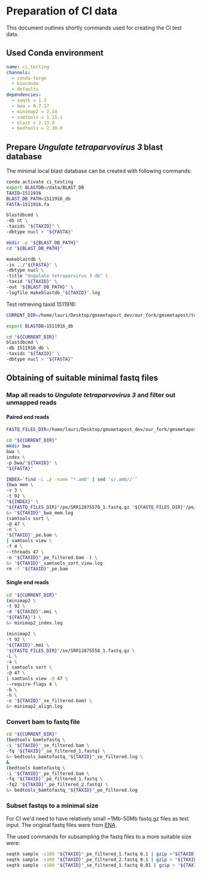 # Preparation of CI data

This document outlines shortly commands used for creating the CI test data.

## Used Conda environment

```yaml
name: ci_testing
channels:
  - conda-forge
  - bioconda
  - defaults
dependencies:
  - seqtk = 1.3
  - bwa = 0.7.17
  - minimap2 = 2.24
  - samtools = 1.15.1
  - blast = 2.13.0
  - bedtools = 2.30.0
```

## Prepare *Ungulate tetraparvovirus 3* blast database

The minimal local blast database can be created with following commands:

```bash
conda activate ci_testing
export BLASTDB=/data/BLAST_DB
TAXID=1511916
BLAST_DB_PATH=1511916_db
FASTA=1511916.fa

blastdbcmd \
-db nt \
-taxids "${TAXID}" \
-dbtype nucl > "${FASTA}"

mkdir -p "${BLAST_DB_PATH}"
cd "${BLAST_DB_PATH}"

makeblastdb \
-in ../"${FASTA}" \
-dbtype nucl \
-title "Ungulate tetraparvirus 3 db" \
-taxid "${TAXID}" \
-out "${BLAST_DB_PATH}" \
-logfile makeblastdb_"${TAXID}".log
```

Test retrieving taxid 1511916:

```bash
CURRENT_DIR=/home/lauri/Desktop/gmsmetapost_dev/our_fork/gmsmetapost/temp/20220907_ci_testing

export BLASTDB=1511916_db

cd "${CURRENT_DIR}"
blastdbcmd \
-db 1511916_db \
-taxids "${TAXID}" \
-dbtype nucl > "${FASTA}"
```

## Obtaining of suitable minimal fastq files

### Map all reads to *Ungulate tetraparvovirus 3* and filter out unmapped reads

#### Paired end reads

```bash
FASTQ_FILES_DIR=/home/lauri/Desktop/gmsmetapost_dev/our_fork/gmsmetapost/assets/input/

cd "${CURRENT_DIR}"
mkdir bwa
bwa \
index \
-p bwa/"${TAXID}" \
"${FASTA}"

INDEX=`find -L ./ -name "*.amb" | sed 's/.amb//'`
(bwa mem \
-v 3 \
-t 92 \
"${INDEX}" \
"${FASTQ_FILES_DIR}"/pe/SRR12875570_1.fastq.gz "${FASTQ_FILES_DIR}"/pe/SRR12875570_2.fastq.gz > "${TAXID}"_pe.bam) \
&> "${TAXID}"_bwa_mem.log
(samtools sort \
-@ 47 \
-n \
"${TAXID}"_pe.bam \
| samtools view \
-f 4 \
--threads 47 \
-o "${TAXID}"_pe_filtered.bam -) \
&> "${TAXID}"_samtools_sort_view.log
rm -f "${TAXID}"_pe.bam
```

#### Single end reads

```bash
cd "${CURRENT_DIR}"
(minimap2 \
-t 92 \
-d "${TAXID}".mmi \
"${FASTA}") \
&> minimap2_index.log

(minimap2 \
-t 92 \
"${TAXID}".mmi \
"${FASTQ_FILES_DIR}"/se/SRR12875558_1.fastq.gz \
-L \
-a \
| samtools sort \
-@ 47 \
| samtools view -@ 47 \
--require-flags 4 \
-b \
-h \
-o "${TAXID}"_se_filtered.bam) \
&> minimap2_align.log
```

### Convert bam to fastq file

```bash
cd "${CURRENT_DIR}"
(bedtools bamtofastq \
-i "${TAXID}"_se_filtered.bam \
-fq "${TAXID}"_se_filtered_1.fastq) \
&> bedtools_bamtofastq_"${TAXID}"_se_filtered.log \
&
(bedtools bamtofastq \
-i "${TAXID}"_pe_filtered.bam \
-fq "${TAXID}"_pe_filtered_1.fastq \
-fq2 "${TAXID}"_pe_filtered_2.fastq) \
&> bedtools_bamtofastq_"${TAXID}"_pe_filtered.log
```

### Subset fastqs to a minimal size

For CI we'd need to have relatively small ~1Mb-50Mb fastq.gz files as test input.
The original fastq files were from [ENA](https://www.ebi.ac.uk/ena/browser/view/PRJNA670157?show=reads).

The used commands for subsampling the fastq files to a more suitable size were:

```bash
seqtk sample -s100 "${TAXID}"_pe_filtered_1.fastq 0.1 | gzip >"${TAXID}"_pe_filtered_010_1.fastq.gz &
seqtk sample -s100 "${TAXID}"_pe_filtered_2.fastq 0.1 | gzip > "${TAXID}"_pe_filtered_010_2.fastq.gz &
seqtk sample -s100 "${TAXID}"_se_filtered_1.fastq 0.01 | gzip > "${TAXID}"_se_filtered_0010_1.fastq.gz
```
